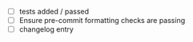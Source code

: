 - [ ] tests added / passed
- [ ] Ensure pre-commit formatting checks are passing
- [ ] changelog entry
